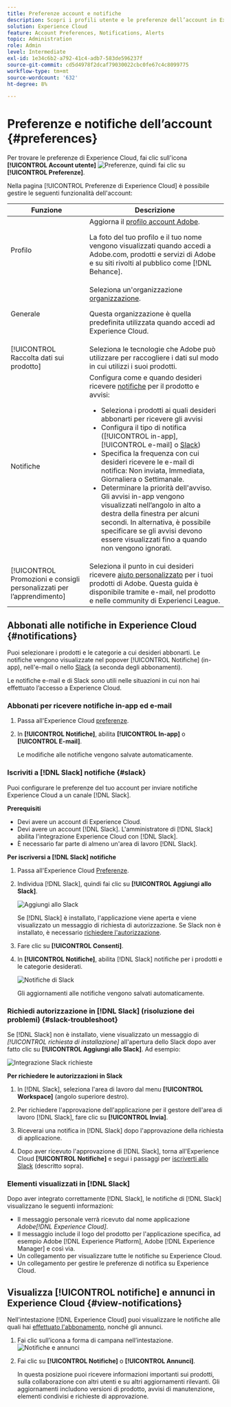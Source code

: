 ```yaml
---
title: Preferenze account e notifiche
description: Scopri i profili utente e le preferenze dell’account in Experience Cloud. Iscriviti alle notifiche sui prodotti per e-mail e  [!DNL Slack] e configura gli avvisi sui prodotti.
solution: Experience Cloud
feature: Account Preferences, Notifications, Alerts
topic: Administration
role: Admin
level: Intermediate
exl-id: 1e34c6b2-a792-41c4-adb7-583de596237f
source-git-commit: cd5d4978f2dcaf79030022cbc0fe67c4c8099775
workflow-type: tm+mt
source-wordcount: '632'
ht-degree: 8%

---
```


# Preferenze e notifiche dell’account {#preferences}

Per trovare le preferenze di Experience Cloud, fai clic sull&#39;icona **[!UICONTROL Account utente]** ![Preferenze](../assets/preferences-icon-sm.png), quindi fai clic su **[!UICONTROL Preferenze]**.

Nella pagina [!UICONTROL Preferenze di Experience Cloud] è possibile gestire le seguenti funzionalità dell&#39;account:

| Funzione | Descrizione |
|--- |--- |
| Profilo | Aggiorna il [profilo account Adobe](https://account.adobe.com/profile). <p>La foto del tuo profilo e il tuo nome vengono visualizzati quando accedi a Adobe.com, prodotti e servizi di Adobe e su siti rivolti al pubblico come [!DNL Behance]. |
| Generale | Seleziona un&#39;organizzazione [organizzazione](../administration/organizations.md).<p>Questa organizzazione è quella predefinita utilizzata quando accedi ad Experience Cloud. |
| [!UICONTROL Raccolta dati sui prodotto] | Seleziona le tecnologie che Adobe può utilizzare per raccogliere i dati sul modo in cui utilizzi i suoi prodotti. |
| Notifiche | Configura come e quando desideri ricevere [notifiche](#subscribe-to-notifications-in-experience-cloud) per il prodotto e avvisi: <ul><li>Seleziona i prodotti ai quali desideri abbonarti per ricevere gli avvisi</li><li>Configura il tipo di notifica ([!UICONTROL in-app], [!UICONTROL e-mail] o [Slack](#slack-notifications))</li><li>Specifica la frequenza con cui desideri ricevere le e-mail di notifica: Non inviata, Immediata, Giornaliera o Settimanale.</li><li>Determinare la priorità dell&#39;avviso. Gli avvisi in-app vengono visualizzati nell’angolo in alto a destra della finestra per alcuni secondi. In alternativa, è possibile specificare se gli avvisi devono essere visualizzati fino a quando non vengono ignorati.</li></ul> |
| [!UICONTROL Promozioni e consigli personalizzati per l’apprendimento] | Seleziona il punto in cui desideri ricevere [aiuto personalizzato](personalized-learning.md) per i tuoi prodotti di Adobe. Questa guida è disponibile tramite e-mail, nel prodotto e nelle community di Experienci League. |

## Abbonati alle notifiche in Experience Cloud {#notifications}

Puoi selezionare i prodotti e le categorie a cui desideri abbonarti. Le notifiche vengono visualizzate nel popover [!UICONTROL Notifiche] (in-app), nell&#39;e-mail o nello [Slack](#slack-notifications) (a seconda degli abbonamenti).

Le notifiche e-mail e di Slack sono utili nelle situazioni in cui non hai effettuato l’accesso a Experience Cloud.

### Abbonati per ricevere notifiche in-app ed e-mail

1. Passa all&#39;Experience Cloud [preferenze](https://experience.adobe.com/preferences).

1. In **[!UICONTROL Notifiche]**, abilita **[!UICONTROL In-app]** o **[!UICONTROL E-mail]**.

   Le modifiche alle notifiche vengono salvate automaticamente.

### Iscriviti a [!DNL Slack] notifiche {#slack}

Puoi configurare le preferenze del tuo account per inviare notifiche Experience Cloud a un canale [!DNL Slack].

**Prerequisiti**

* Devi avere un account di Experience Cloud.
* Devi avere un account [!DNL Slack]. L&#39;amministratore di [!DNL Slack] abilita l&#39;integrazione Experience Cloud con [!DNL Slack].
* È necessario far parte di almeno un&#39;area di lavoro [!DNL Slack].

**Per iscriversi a [!DNL Slack] notifiche**

1. Passa all&#39;Experience Cloud [Preferenze](https://experience.adobe.com/preferences).

1. Individua [!DNL Slack], quindi fai clic su **[!UICONTROL Aggiungi allo Slack]**.

   ![Aggiungi allo Slack](../assets/add-to-slack.png)

   Se [!DNL Slack] è installato, l&#39;applicazione viene aperta e viene visualizzato un messaggio di richiesta di autorizzazione. Se Slack non è installato, è necessario [richiedere l&#39;autorizzazione](#slack-troubleshoot).

1. Fare clic su **[!UICONTROL Consenti]**.

1. In **[!UICONTROL Notifiche]**, abilita [!DNL Slack] notifiche per i prodotti e le categorie desiderati.

   ![Notifiche di Slack](../assets/slack.png)

   Gli aggiornamenti alle notifiche vengono salvati automaticamente.

### Richiedi autorizzazione in [!DNL Slack] (risoluzione dei problemi) {#slack-troubleshoot}

Se [!DNL Slack] non è installato, viene visualizzato un messaggio di _[!UICONTROL richiesta di installazione]_ all&#39;apertura dello Slack dopo aver fatto clic su **[!UICONTROL Aggiungi allo Slack]**. Ad esempio:

![Integrazione Slack richieste](../assets/slack-workspace.png)

**Per richiedere le autorizzazioni in Slack**

1. In [!DNL Slack], seleziona l&#39;area di lavoro dal menu **[!UICONTROL Workspace]** (angolo superiore destro).

1. Per richiedere l&#39;approvazione dell&#39;applicazione per il gestore dell&#39;area di lavoro [!DNL Slack], fare clic su **[!UICONTROL Invia]**.

1. Riceverai una notifica in [!DNL Slack] dopo l&#39;approvazione della richiesta di applicazione.

1. Dopo aver ricevuto l&#39;approvazione di [!DNL Slack], torna all&#39;Experience Cloud **[!UICONTROL Notifiche]** e segui i passaggi per [iscriverti allo Slack](#slack-notifications) (descritto sopra).

### Elementi visualizzati in [!DNL Slack]

Dopo aver integrato correttamente [!DNL Slack], le notifiche di [!DNL Slack] visualizzano le seguenti informazioni:

* Il messaggio personale verrà ricevuto dal nome applicazione _Adobe[!DNL Experience Cloud]_.
* Il messaggio include il logo del prodotto per l&#39;applicazione specifica, ad esempio Adobe [!DNL Experience Platform], Adobe [!DNL Experience Manager] e così via.
* Un collegamento per visualizzare tutte le notifiche su Experience Cloud.
* Un collegamento per gestire le preferenze di notifica su Experience Cloud.

## Visualizza [!UICONTROL notifiche] e annunci in Experience Cloud {#view-notifications}

Nell&#39;intestazione [!DNL Experience Cloud] puoi visualizzare le notifiche alle quali hai [effettuato l&#39;abbonamento](#notifications), nonché gli annunci.

1. Fai clic sull’icona a forma di campana nell’intestazione. ![Notifiche e annunci](../assets/bell-icon.png)

1. Fai clic su **[!UICONTROL Notifiche]** o **[!UICONTROL Annunci]**.

   In questa posizione puoi ricevere informazioni importanti sui prodotti, sulla collaborazione con altri utenti e su altri aggiornamenti rilevanti. Gli aggiornamenti includono versioni di prodotto, avvisi di manutenzione, elementi condivisi e richieste di approvazione.

